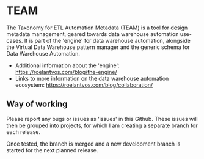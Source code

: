# TEAM

The Taxonomy for ETL Automation Metadata (TEAM) is a tool for design metadata management, geared towards data warehouse automation use-cases. It is part of the 'engine' for data warehouse automation, alongside the Virtual Data Warehouse pattern manager and the generic schema for Data Warehouse Automation.

* Additional information about the 'engine': https://roelantvos.com/blog/the-engine/
* Links to more information on the data warehouse automation ecosystem: https://roelantvos.com/blog/collaboration/

## Way of working

Please report any bugs or issues as 'issues' in this Github. These issues will then be grouped into projects, for which I am creating a separate branch for each release.

Once tested, the branch is merged and a new development branch is started for the next planned release.
